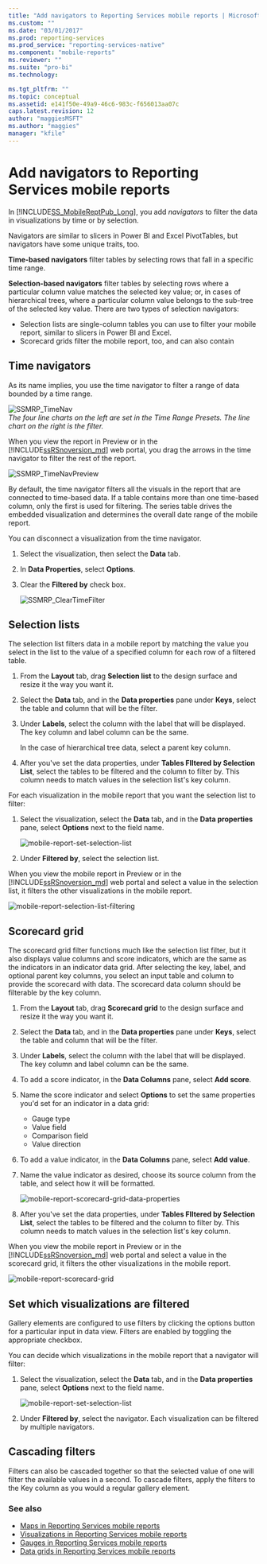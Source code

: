 ```yaml
---
title: "Add navigators to Reporting Services mobile reports | Microsoft Docs"
ms.custom: ""
ms.date: "03/01/2017"
ms.prod: reporting-services
ms.prod_service: "reporting-services-native"
ms.component: "mobile-reports"
ms.reviewer: ""
ms.suite: "pro-bi"
ms.technology: 

ms.tgt_pltfrm: ""
ms.topic: conceptual
ms.assetid: e141f50e-49a9-46c6-983c-f656013aa07c
caps.latest.revision: 12
author: "maggiesMSFT"
ms.author: "maggies"
manager: "kfile"
---
```

# Add navigators to Reporting Services mobile reports
In [!INCLUDE[SS_MobileReptPub_Long](../../includes/ss-mobilereptpub-long.md)], you add *navigators* to filter the data in visualizations by time or by selection. 

Navigators are similar to slicers in Power BI and Excel PivotTables, but navigators have some unique traits, too.

**Time-based navigators** filter tables by selecting rows that fall in a specific time range. 

**Selection-based navigators** filter tables by selecting rows where a particular column value matches the selected key value; or, in cases of hierarchical trees, where a particular column value belongs to the sub-tree of the selected key value. There are two types of selection navigators:
* Selection lists are single-column tables you can use to filter your mobile report, similar to slicers in Power BI and Excel.
* Scorecard grids filter the mobile report, too, and can also contain 
  
## Time navigators   
  
As its name implies, you use the time navigator to filter a range of data bounded by a time range.   
  
![SSMRP_TimeNav](../../reporting-services/mobile-reports/media/ssmrp-timenav.png)  
*The four line charts on the left are set in the Time Range Presets. The line chart on the right is the filter.*  
  
When you view the report in Preview or in the [!INCLUDE[ssRSnoversion_md](../../includes/ssrsnoversion-md.md)] web portal, you drag the arrows in the time navigator to filter the rest of the report.  
  
![SSMRP_TimeNavPreview](../../reporting-services/mobile-reports/media/ssmrp-timenavpreview.png)  
  
By default, the time navigator filters all the visuals in the report that are connected to time-based data. If a table contains more than one time-based column, only the first is used for filtering. The series table drives the embedded visualization and determines the overall date range of the mobile report.  
  
You can disconnect a visualization from the time navigator.   
1. Select the visualization, then select the **Data** tab.  
2. In **Data Properties**, select **Options**.  
3. Clear the **Filtered by** check box.  
  
   ![SSMRP_ClearTimeFilter](../../reporting-services/mobile-reports/media/ssmrp-cleartimefilter.png)  
  
## Selection lists   
  
The selection list filters data in a mobile report by matching the value you select in the list to the value of a specified column for each row of a filtered table. 

1. From the **Layout** tab, drag **Selection list** to the design surface and resize it the way you want it.

2. Select the **Data** tab, and in the **Data properties** pane under **Keys**, select the table and column that will be the filter. 

3. Under **Labels**, select the column with the label that will be displayed. The key column and label column can be the same.  
  
   In the case of hierarchical tree data, select a parent key column.  
  
4. After you've set the data properties, under **Tables FIltered by Selection List**, select the tables to be filtered and the column to filter by. This column needs to match values in the selection list's key column. 

For each visualization in the mobile report that you want the selection list to filter:

1. Select the visualization, select the **Data** tab, and in the **Data properties** pane, select **Options** next to the field name.

   ![mobile-report-set-selection-list](../../reporting-services/mobile-reports/media/mobile-report-set-selection-list.png)

2. Under **Filtered by**, select the selection list.

When you view the mobile report in Preview or in the [!INCLUDE[ssRSnoversion_md](../../includes/ssrsnoversion-md.md)] web portal and select a value in the selection list, it filters the other visualizations in the mobile report.

![mobile-report-selection-list-filtering](../../reporting-services/mobile-reports/media/mobile-report-selection-list-filtering.png) 
     
## Scorecard grid  
  
The scorecard grid filter functions much like the selection list filter, but it also displays value columns and score indicators, which are the same as the indicators in an indicator data grid. After selecting the key, label, and optional parent key columns, you select an input table and column to provide the scorecard with data. The scorecard data column should be filterable by the key column.  

1. From the **Layout** tab, drag **Scorecard grid** to the design surface and resize it the way you want it.

2. Select the **Data** tab, and in the **Data properties** pane under **Keys**, select the table and column that will be the filter. 

3. Under **Labels**, select the column with the label that will be displayed. The key column and label column can be the same.  
  
4. To add a score indicator, in the **Data Columns** pane, select **Add score**.   
  
5. Name the score indicator and select **Options** to set the same properties you'd set for an indicator in a data grid:  
  
   * Gauge type
   * Value field
   * Comparison field
   * Value direction
  
6. To add a value indicator, in the **Data Columns** pane, select **Add value**.

7. Name the value indicator as desired, choose its source column from the table, and select how it will be formatted.  

   ![mobile-report-scorecard-grid-data-properties](../../reporting-services/mobile-reports/media/mobile-report-scorecard-grid-data-properties.png)

8. After you've set the data properties, under **Tables FIltered by Selection List**, select the tables to be filtered and the column to filter by. This column needs to match values in the selection list's key column. 

When you view the mobile report in Preview or in the [!INCLUDE[ssRSnoversion_md](../../includes/ssrsnoversion-md.md)] web portal and select a value in the scorecard grid, it filters the other visualizations in the mobile report.

![mobile-report-scorecard-grid](../../reporting-services/mobile-reports/media/mobile-report-scorecard-grid.png)
    
## Set which visualizations are filtered  
  
Gallery elements are configured to use filters by clicking the options button for a particular input in data view. Filters are enabled by toggling the appropriate checkbox.  

You can decide which visualizations in the mobile report that a navigator will filter:

1. Select the visualization, select the **Data** tab, and in the **Data properties** pane, select **Options** next to the field name.

   ![mobile-report-set-selection-list](../../reporting-services/mobile-reports/media/mobile-report-set-selection-list.png)

2. Under **Filtered by**, select the navigator. Each visualization can be filtered by multiple navigators.
  
## Cascading filters   
  
Filters can also be cascaded together so that the selected value of one will filter the available values in a second. To cascade filters, apply the filters to the Key column as you would a regular gallery element.  

### See also 
  
* [Maps in Reporting Services mobile reports](../../reporting-services/mobile-reports/maps-in-reporting-services-mobile-reports.md)
* [Visualizations in Reporting Services mobile reports](../../reporting-services/mobile-reports/add-visualizations-to-reporting-services-mobile-reports.md)
* [Gauges in Reporting Services mobile reports](../../reporting-services/mobile-reports/add-gauges-to-mobile-reports-reporting-services.md)
* [Data grids in Reporting Services mobile reports](../../reporting-services/mobile-reports/add-data-grids-to-mobile-reports-reporting-services.md)  
